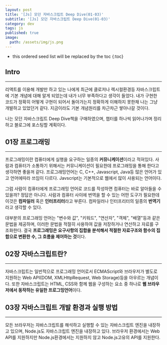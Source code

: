```yaml
---
layout: post
title: '[Js] 모던 자바스크립트 Deep Dive(01-03)'
subtitle: '[Js] 모던 자바스크립트 Deep Dive(01-03)'
category: dev
tags: js
published: true
image:
  path: /assets/img/js.png
---
```


<!-- prettier-ignore -->
* this ordered seed list will be replaced by the toc 
{:toc}

## Intro

---

리액트를 이용해 개발만 하고 있는 나에게 최근에 클로저나 렉시컬환경등 자바스크립트에 기본 개념에 대해 알게 되었는데 내가 너무 부족하다고 생각이 들었다. 내가 구현한 코드가 정확히 어떻게 구현이 되어서 돌아가는지 정확하게 이해하지 못한채 나는 그냥 개발하고 있었던거 같다. 지금이라도 기본 개념원리를 차근차근 쌓아나갈 것이다.

나는 모던 자바스크립트 Deep Dive책을 구매하였으며, 챕터를 하나씩 읽어나가며 정리하고 블로그에 포스팅할 계획이다.

## 01장 프로그래밍

---

프로그래밍이란 컴퓨터에게 실행을 요구하는 일종의 **커뮤니케이션**이라고 적혀있다. 사람과 컴퓨터가 소통하기 위해서는 커뮤니케이션이 필요한데 프로그래밍을 통해 한다고 생각하면 좋을꺼 같다. 프로그래밍언어는 C, C++, Javascript, Java등 많은 언어가 있고 언어에따라 쓰임이 다르다. Javscript는 기본적으로 웹에서 많이 사용되는 언어이다.

그럼 사람이 컴퓨터에게 프로그래밍 언어로 코드를 작성하면 컴퓨터는 바로 알아들을 수 있을까? 정답은 아니다. 사람과 컴퓨터 사이에 번역을 할 수 있는 어떤 도구가 필요한데 이것은 **컴파일러** 혹은 **인터프리터**라고 부른다. 컴파일러나 인터프리터의 일종의 **번역기**라고 생각할 수 있다.

대부분의 프로그래밍 언어는 "변수와 값", "키워드", "연산자", "객체", "배열"등과 같은 문법을 제공하며, 이러한 문법을 적절히 사용하여 값을 저장하거나 연산하고 자료를 구조화한다. 결국 **프로그래밍은 요구사항의 집합을 분석해서 적절한 자료구조와 함수의 집합으로 변환한 수, 그 흐름을 제어하는 것**이다.

## 02장 자바스크립트란?

---

자바스크립트는 일반적으로 프로그래밍 언어로서 ECMAScript와 브라우저가 별도로 지원하는 Web API(DOM, XMLHttpRequest, Web Storage)등을 아우르는 개념이다. 또한 자바스크립트는 HTML, CSS와 함께 웹을 구성하는 요소 중 하나로 **웹 브라우저에서 동작하는 유일한 프로그밍언어**이다.

## 03장 자바스크립트 개발 환경과 실행 방법

---

모든 브라우저는 자바스크립트를 해석하고 실행할 수 있는 자바스크립트 엔진을 내장하고 있으며, Node.js도 자바스크립트 엔진을 내장하고 있다. 브라우저 환경에서는 Web API를 지원하지만 Node.js환경에서는 지원하지 않고 Node.js고유의 API를 지원한다.
